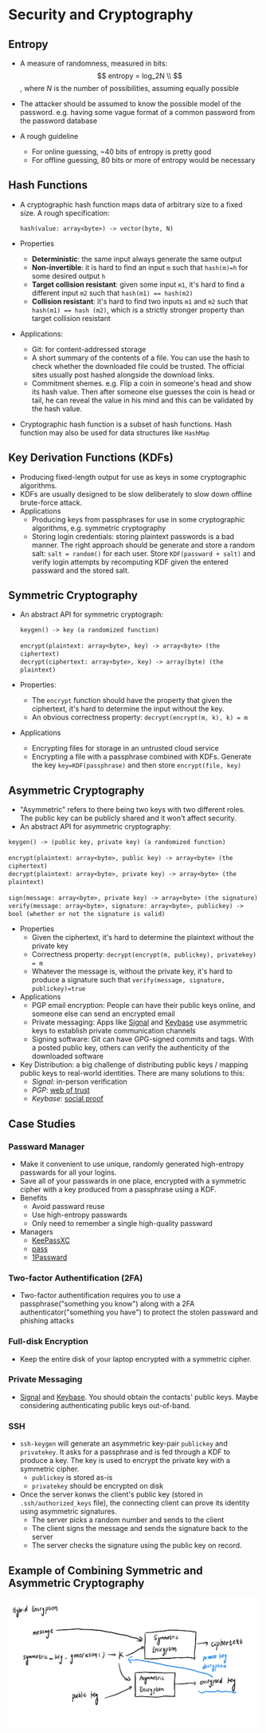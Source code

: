 # Security and Cryptography

## Entropy

- A measure of randomness, measured in bits:
  $$
  entropy = log_2N \\
  $$
  , where $N$ is the number of possibilities, assuming equally possible

- The attacker should be assumed to know the possible model of the password. e.g. having some vague format of a common password from the password database

- A rough guideline

  - For online guessing, ~40 bits of entropy is pretty good
  - For offline guessing, 80 bits or more of entropy would be necessary

## Hash Functions

- A cryptographic hash function maps data of arbitrary size to a fixed size. A rough specification:

  ```pseudocode
  hash(value: array<byte>) -> vector(byte, N)
  ```

- Properties

  - **Deterministic**: the same input always generate the same output
  - **Non-invertible**: it is hard to find an input `m` such that `hash(m)=h` for some desired output `h`
  - **Target collision resistant**: given some input `m1`, it's hard to find a different input `m2` such that `hash(m1) == hash(m2)`
  - **Collision resistant**: it's hard to find two inputs `m1` and `m2` such that `hash(m1) == hash (m2)`, which is a strictly stronger property than target collision resistant

- Applications:

  - Git: for content-addressed storage
  - A short summary of the contents of a file. You can use the hash to check whether the downloaded file could be trusted. The official sites usually post hashed alongside the download links.
  - Commitment shemes. e.g. Flip a coin in someone's head and show its hash value. Then after someone else guesses the coin is head or tail, he can reveal the value in his mind and this can be validated by the hash value.

- Cryptographic hash function is a subset of hash functions. Hash function may also be used for data structures like  `HashMap`

## Key Derivation Functions (KDFs)

- Producing fixed-length output for use as keys in some cryptographic algorithms.
- KDFs are usually designed to be slow deliberately to slow down offline brute-force attack.
- Applications
  - Producing keys from passphrases for use in some cryptographic algorithms, e.g. symmetric cryptography
  - Storing login credentials: storing plaintext passwords is a bad manner. The right approach should be generate and store a random salt: `salt = random()` for each user. Store `KDF(passward + salt)` and verify login attempts by recomputing KDF given the entered passward and the stored salt.

## Symmetric Cryptography

- An abstract API for symmetric cryptograph:

  ```pseudocode
  keygen() -> key (a randomized function)
  
  encrypt(plaintext: array<byte>, key) -> array<byte> (the ciphertext)
  decrypt(ciphertext: array<byte>, key) -> array(byte) (the plaintext)
  ```

- Properties:

  - The `encrypt` function should have the property that given the ciphertext, it's hard to determine the input without the key.
  - An obvious correctness property: `decrypt(encrypt(m, k), k) = m`

- Applications

  - Encrypting files for storage in an untrusted cloud service
  - Encrypting a file with a passphrase combined with KDFs. Generate the key `key=KDF(passphrase)` and then store `encrypt(file, key)`

## Asymmetric Cryptography

- "Asymmetric" refers to there being two keys with two different roles. The public key can be publicly shared and it won't affect security.
- An abstract API for asymmetric cryptography:

```pseudocode
keygen() -> (public key, private key) (a randomized function)

encrypt(plaintext: array<byte>, public key) -> array<byte> (the ciphertext)
decrypt(plaintext: array<byte>, private key) -> array<byte> (the plaintext)

sign(message: array<byte>, private key) -> array<byte> (the signature)
verify(message: array<byte>, signature: array<byte>, publickey) -> bool (whether or not the signature is valid)
```

- Properties
  - Given the ciphertext, it's hard to determine the plaintext without the private key
  - Correctness property: `decrypt(encrypt(m, publickey), privatekey) = m`
  - Whatever the message is, without the private key, it's hard to produce a signature such that `verify(message, signature, publickey)=true`
- Applications
  - PGP email encryption: People can have their public keys online, and someone else can send an encrypted email
  - Private messaging: Apps like [Signal](https://signal.org/) and [Keybase](https://keybase.io/) use asymmetric keys to establish private communication channels
  - Signing software: Git can have GPG-signed commits and tags. With a posted public key, others can verify the authenticity of the downloaded software
- Key Distribution: a big challenge of distributing public keys / mapping public keys to real-world identities. There are many solutions to this:
  - *Signal*: in-person verification
  - *PGP*: [web of trust](https://en.wikipedia.org/wiki/Web_of_trust)
  - *Keybase*: [social proof](https://keybase.io/blog/chat-apps-softer-than-tofu)

## Case Studies

### Passward Manager

- Make it convenient to use unique, randomly generated high-entropy passwards for all your logins.
- Save all of your passwards in one place, encrypted with a symmetric cipher with a key produced from a passphrase using a KDF.
- Benefits
  - Avoid passward reuse
  - Use high-entropy passwards
  - Only need to remember a single high-quality passward
- Managers
  - [KeePassXC](https://keepassxc.org/)
  - [pass](https://www.passwordstore.org/)
  - [1Passward](https://1password.com/)

### Two-factor Authentification (2FA)

- Two-factor authentification requires you to use a passphrase("something you know") along with a 2FA authenticator("something you have") to protect the stolen passward and phishing attacks

### Full-disk Encryption

- Keep the entire disk of your laptop encrypted with a symmetric cipher.

### Private Messaging

- [Signal](https://signal.org/) and [Keybase](https://keybase.io/). You should obtain the contacts' public keys. Maybe considering authenticating public keys out-of-band.

### SSH

- `ssh-keygen` will generate an asymmetric key-pair `publickey` and `privatekey`. It asks for a passphrase and is fed through a KDF to produce a key. The key is used to encrypt the private key with a symmetric cipher.
  - `publickey` is stored as-is
  - `privatekey` should be encrypted on disk
- Once the server konws the client's public key (stored in `.ssh/authorized_keys` file), the connecting client can prove its identity using asymmetric signatures. 
  - The server picks a random number and sends to the client
  - The client signs the message and sends the signature back to the server
  - The server checks the signature using the public key on record.

## Example of Combining Symmetric and Asymmetric Cryptography

![Hybrid Encryption](../figures/hybrid-encryption.png)